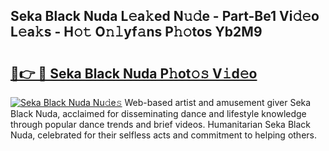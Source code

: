 ## Seka Black Nuda L𝚎a𝚔ed N𝚞𝚍e - Part-Be1 Vi𝚍𝚎o L𝚎a𝚔s - H𝚘𝚝 O𝚗𝚕yf𝚊ns P𝚑𝚘tos Yb2M9

# <h2><a href="http://kf1zems.oniu.top/?m=Seka+Black+Nuda">🔗👉 🔴 Seka Black Nuda P𝚑ot𝚘𝚜 V𝚒d𝚎o</a></h2>

[![Seka Black Nuda Nu𝚍e𝚜](https://i.imgur.com/0qMVB7G.gif)](http://kf1zems.oniu.top/?m=Seka+Black+Nuda)
Web-based artist and amusement giver Seka Black Nuda, acclaimed for disseminating dance and lifestyle knowledge through popular dance trends and brief videos. Humanitarian Seka Black Nuda, celebrated for their selfless acts and commitment to helping others.  
